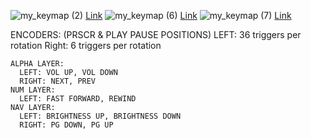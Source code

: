 ![my_keymap (2)](https://github.com/user-attachments/assets/d5de0d48-ba48-45a3-bdbe-06b811aca185)
[Link](https://caksoylar.github.io/keymap-drawer?keymap_yaml=H4sIAAAAAAAC_-2W627aMBTHv_cp_C1SSwvhTqp9cEOAFJOkcYC1mjSlaiQQYWXhIkVVXmNvs5fZkyycQ2LT3SSksakCoZ_N_8THx8fHJqEfP69XGnn5PJ99nAXx47MfPWlkuQinq9ljcRZHU78YBRs1OQv9OIiW2hkhNFxMfOhdEoPr0N4Bx6gBXaAHvAcOgSbQBjrAmz7HjkdvoKVADmwDO8AusAe8BfaBDHgNVNIPdHTqcDK2XXTwAHyPFuAI5wa-pCloG6xAlunatW08Ca7E8gxXeGO2jhN2_TCcrudkpMJPCzjA-Qs4_VXuuFggEy39fnjt03G5jj3KME-657J8HHeobsBY3jM7Ho621nNs_c1PHkytyb6jsWnlzzmM3hOHDrmxiyg1XrDtgN16RqqWP_zty9cCWcWLQCOryP-0TKR0MWln5GQ-SJttS1t-_Qevv7ZYP5QSlyrBkeqBSqVnHjzfnVQmA6mkbw_2eIilL9X8seY8WdLDw7Z3HJ4BazgQ510-xh21LPw0MrEhtGamNYXWyrQWasol3hJFYAPYBLb27IeuTzlX8nBVIVczsSq0WqbVhFbPtDpqFxjUOQZVBdaAddn-Ttlrt55KeRgl4V7NRaGVM03KbiXTKsmrO_UYdVIC4g1fBlb-QRS_s4AyCcKn_-QA-RvpAJ0ulLdn6dkD_IcdOrt3mfYpN3_FwowOvu-07fHuJcjs9rw3moXjX2TfAVZ2j8H5DAAA)
![my_keymap (6)](https://github.com/user-attachments/assets/198591ff-a0c4-4a18-bb5c-aa92a9c68e9c)
[Link](https://caksoylar.github.io/keymap-drawer?keymap_yaml=H4sIAAAAAAAC_12Tb3OaQBDG3_sprtM2tA3WACYqfdOToFKvSIGYpGlqMXESRxyMf9JxHL571z32xPriBzzP7t7uImmyzTZrm-1e5rPRbLIdZ8ny0WarRTpdz8a12XY5TWrLyauRV9JkO1mu7ApjPF08J3hXZW7k4PUH8lpqyBAZI2-RV0gPOUAGyDZ3-lHAHZkX8zZeOTJCXiI7yC6yh_yG7CMF8gtSg5-8OXlIFqvR32z5KIWfyBuk7Hwoe0DuYBWXrnBjV2cr-9BYLufyY1dO5fAgEgOnr5K6SZpON_OhobNnm62zp6d0IpN85HfZjS6b-Kzyahj_6__6Qej5ceSErivThduJGRfx4cEZ-HE4EKoQtonF0I56XicuGtjMxf7VyYfk9fBwnEdxMiv0ur3jU8Jrz1dpgeC3LOBXkcztbqanTOSVh2w-zuCfUWULm91ZZzqrW_eQNLMxqx2zs5xMWFW9fmwayjTBPC9MMBwRkmOBc3HkVLkQhdvQWbPwPhRSU2etQvpYSCb0ZZCo3Wkl2TRIvifZutCZRb1ouyO5QXJO8r60SeofUmFWgxahvVEHgkob0L6q2HMoTOpbUusQS2O_KzQINFQH7ykS-jJoCb8PezkMfFIemCK1T0qFsiYd5azTU_hmCgdKm42yc0MOHGA2y45DDuzfbJWdYeG0Stse0ez7V6DWV1Urgf2ZVrlIG77Lyj9OjqM4vQQAAA%3D%3D)
![my_keymap (7)](https://github.com/user-attachments/assets/0d35d3e7-6114-464c-8e9f-a6e99c437fad)
[Link](https://caksoylar.github.io/keymap-drawer?keymap_yaml=H4sIAAAAAAAC_2WSb2_aMBDG3_Mp7tXYBh1NQv-QTZNMMJDixqlt2nVdVYUWtShBoQFaIcR3n3cmQe4i-Zc4zz2-89lZssnXKx-2r_P0IZ1uJnlSPPmwXGSzVTpppZtilrSK6Zuzq2XJZlos_RoAyRYvCX4dAZUBvq-QN-YfUiAV8hY5RoZIjoyRXRKMZEwC41Oki2-ClMgeso8cIIfIC-QIyZDfkXX9mI9Pj8li-fCeF0_mx2_kL6Sp_NrUgNzqVvQoo4o2YekfCtuZfUWKml0FJJaMB6PKNEiybLaeXztNePFhlT8_Z1NjipCXppqmKeJb5Wth_J-P68cijJQMBKXGzmhfAWHqMAl4pARn1UJYJi6GshyGfbUvYD1n_47OTJK3w8T2lXHGJcLB0M4ibsKossWM3EJMxtJ4B-tZA9iu9pjPJ7m-GUew8OGurbvRdvXw7rUx9aGOtXU5V4yTHhX1MvBMB53qcV4GmvT_R-rAThnz-QvutZRcnc2pxLt7S_S00Tspxe3OFnVq76wUf_y0ROe8Ce5xKQ75JTXNbdCoV8V0dOqq9q8gx0Lw8UF39RpO1YSYSEXBscS2LbqWeGKLniWe7kV9OtDQl3nf0WPdzY4lsdpfWuRuF-0DAAA%3D)

ENCODERS: (PRSCR & PLAY PAUSE POSITIONS)
LEFT: 36 triggers per rotation
Right: 6 triggers per rotation

    ALPHA LAYER:
      LEFT: VOL UP, VOL DOWN
      RIGHT: NEXT, PREV
    NUM LAYER:
      LEFT: FAST FORWARD, REWIND
    NAV LAYER:
      LEFT: BRIGHTNESS UP, BRIGHTNESS DOWN
      RIGHT: PG DOWN, PG UP
